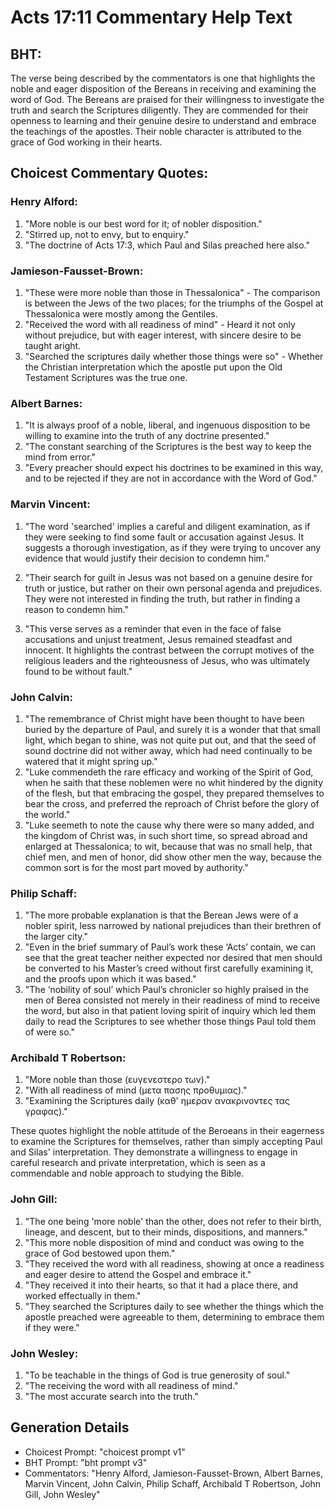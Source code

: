 # Acts 17:11 Commentary Help Text

## BHT:
The verse being described by the commentators is one that highlights the noble and eager disposition of the Bereans in receiving and examining the word of God. The Bereans are praised for their willingness to investigate the truth and search the Scriptures diligently. They are commended for their openness to learning and their genuine desire to understand and embrace the teachings of the apostles. Their noble character is attributed to the grace of God working in their hearts.

## Choicest Commentary Quotes:
### Henry Alford:
1. "More noble is our best word for it; of nobler disposition." 
2. "Stirred up, not to envy, but to enquiry." 
3. "The doctrine of Acts 17:3, which Paul and Silas preached here also."

### Jamieson-Fausset-Brown:
1. "These were more noble than those in Thessalonica" - The comparison is between the Jews of the two places; for the triumphs of the Gospel at Thessalonica were mostly among the Gentiles.
2. "Received the word with all readiness of mind" - Heard it not only without prejudice, but with eager interest, with sincere desire to be taught aright.
3. "Searched the scriptures daily whether those things were so" - Whether the Christian interpretation which the apostle put upon the Old Testament Scriptures was the true one.

### Albert Barnes:
1. "It is always proof of a noble, liberal, and ingenuous disposition to be willing to examine into the truth of any doctrine presented."
2. "The constant searching of the Scriptures is the best way to keep the mind from error."
3. "Every preacher should expect his doctrines to be examined in this way, and to be rejected if they are not in accordance with the Word of God."

### Marvin Vincent:
1. "The word 'searched' implies a careful and diligent examination, as if they were seeking to find some fault or accusation against Jesus. It suggests a thorough investigation, as if they were trying to uncover any evidence that would justify their decision to condemn him."

2. "Their search for guilt in Jesus was not based on a genuine desire for truth or justice, but rather on their own personal agenda and prejudices. They were not interested in finding the truth, but rather in finding a reason to condemn him."

3. "This verse serves as a reminder that even in the face of false accusations and unjust treatment, Jesus remained steadfast and innocent. It highlights the contrast between the corrupt motives of the religious leaders and the righteousness of Jesus, who was ultimately found to be without fault."

### John Calvin:
1. "The remembrance of Christ might have been thought to have been buried by the departure of Paul, and surely it is a wonder that that small light, which began to shine, was not quite put out, and that the seed of sound doctrine did not wither away, which had need continually to be watered that it might spring up."
2. "Luke commendeth the rare efficacy and working of the Spirit of God, when he saith that these noblemen were no whit hindered by the dignity of the flesh, but that embracing the gospel, they prepared themselves to bear the cross, and preferred the reproach of Christ before the glory of the world."
3. "Luke seemeth to note the cause why there were so many added, and the kingdom of Christ was, in such short time, so spread abroad and enlarged at Thessalonica; to wit, because that was no small help, that chief men, and men of honor, did show other men the way, because the common sort is for the most part moved by authority."

### Philip Schaff:
1. "The more probable explanation is that the Berean Jews were of a nobler spirit, less narrowed by national prejudices than their brethren of the larger city."
2. "Even in the brief summary of Paul’s work these ‘Acts’ contain, we can see that the great teacher neither expected nor desired that men should be converted to his Master’s creed without first carefully examining it, and the proofs upon which it was based."
3. "The ‘nobility of soul’ which Paul’s chronicler so highly praised in the men of Berea consisted not merely in their readiness of mind to receive the word, but also in that patient loving spirit of inquiry which led them daily to read the Scriptures to see whether those things Paul told them of were so."

### Archibald T Robertson:
1. "More noble than those (ευγενεστερο των)."
2. "With all readiness of mind (μετα πασης προθυμιας)."
3. "Examining the Scriptures daily (καθ' ημεραν ανακρινοντες τας γραφας)."

These quotes highlight the noble attitude of the Beroeans in their eagerness to examine the Scriptures for themselves, rather than simply accepting Paul and Silas' interpretation. They demonstrate a willingness to engage in careful research and private interpretation, which is seen as a commendable and noble approach to studying the Bible.

### John Gill:
1. "The one being 'more noble' than the other, does not refer to their birth, lineage, and descent, but to their minds, dispositions, and manners."
2. "This more noble disposition of mind and conduct was owing to the grace of God bestowed upon them."
3. "They received the word with all readiness, showing at once a readiness and eager desire to attend the Gospel and embrace it."
4. "They received it into their hearts, so that it had a place there, and worked effectually in them."
5. "They searched the Scriptures daily to see whether the things which the apostle preached were agreeable to them, determining to embrace them if they were."

### John Wesley:
1. "To be teachable in the things of God is true generosity of soul."
2. "The receiving the word with all readiness of mind."
3. "The most accurate search into the truth."


## Generation Details
- Choicest Prompt: "choicest prompt v1"
- BHT Prompt: "bht prompt v3"
- Commentators: "Henry Alford, Jamieson-Fausset-Brown, Albert Barnes, Marvin Vincent, John Calvin, Philip Schaff, Archibald T Robertson, John Gill, John Wesley"
